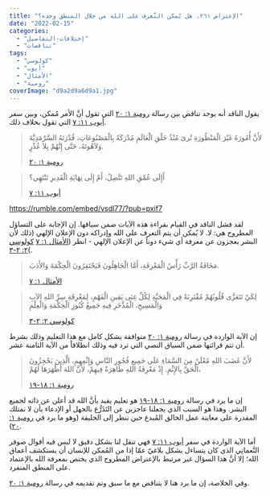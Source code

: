 ```yaml
---
title: "الإعتراض ٢٦١، هل يُمكن التَّعرف على الله من خلال المنطق وحده؟"
date: "2022-02-15"
categories: 
  - "إختلافات-التفاصيل"
  - "تناقضات"
tags: 
  - "كولوسي"
  - "أيوب"
  - "الأمثال"
  - "رومية"
coverImage: "d9a2d9a6d9a1.jpg"
---
```


يقول الناقد أنه يوجد تناقض بين رسالة [رومية ١: ٢٠](https://my.bible.com/bible/101/ROM.1.20) التي تقول أنَّ الأمر مُمكن، وبين سفر [أيوب ١١: ٧](https://my.bible.com/bible/101/JOB.11.7) التي تقول بخلاف ذلك.

> لأَنَّ أُمُورَهُ غَيْرَ الْمَنْظُورَةِ تُرىَ مُنْذُ خَلْقِ الْعَالَمِ مُدْرَكَةً بِالْمَصْنُوعَاتِ، قُدْرَتَهُ السَّرْمَدِيَّةَ وَلاَهُوتَهُ، حَتَّى إِنَّهُمْ بِلاَ عُذْرٍ.
> 
> [رومية ١: ٢٠](https://my.bible.com/bible/101/ROM.1.20)

> أَإِلَى عُمْقِ اللهِ تَتَّصِلُ، أَمْ إِلَى نِهَايَةِ الْقَدِيرِ تَنْتَهِي؟
> 
> [أيوب ١١: ٧](https://my.bible.com/bible/101/JOB.11.7)

https://rumble.com/embed/vsdl77/?pub=pxif7

لقد فشل الناقد في القيام بقراءة هذه الآيات ضمن سياقها. إن الإجابة على التساؤل المطروح هي: لا. لا يُمكن أن يتم التعرف على الله وإدراكه دون الإعلان الإلهي (ذلك لأن البشر يعجزون عن معرفة أي شيء دوناً عن الإعلان الإلهي - انظر ([الأمثال ١: ٧](https://my.bible.com/bible/101/PRO.1.7) [كولوسي ٢: ٢-٣](https://my.bible.com/bible/101/COL.2.2-3)(.

> مَخَافَةُ الرَّبِّ رَأْسُ الْمَعْرِفَةِ، أَمَّا الْجَاهِلُونَ فَيَحْتَقِرُونَ الْحِكْمَةَ وَالأَدَبَ.
> 
> [الأمثال ١: ٧](https://my.bible.com/bible/101/PRO.1.7)

> لِكَيْ تَتَعَزَّى قُلُوبُهُمْ مُقْتَرِنَةً فِي الْمَحَبَّةِ لِكُلِّ غِنَى يَقِينِ الْفَهْمِ، لِمَعْرِفَةِ سِرِّ اللهِ الآبِ وَالْمَسِيحِ، الْمُذَّخَرِ فِيهِ جَمِيعُ كُنُوزِ الْحِكْمَةِ وَالْعِلْمِ
> 
> [كولوسي ٢: ٢-٣](https://my.bible.com/bible/101/COL.2.2-3)

إن الآية الواردة في رسالة [رومية ١: ٢٠](https://my.bible.com/bible/101/ROM.1.20) متوافقة بشكل كامل مع هذا التعليم وذلك بشرط أن تتم قرائتها ضمن السياق النصي التي ترد فيه وذلك انطلاقاً من الآية الثامنة عشر.

> لأَنَّ غَضَبَ اللهِ مُعْلَنٌ مِنَ السَّمَاءِ عَلَى جَمِيعِ فُجُورِ النَّاسِ وَإِثْمِهِمِ، الَّذِينَ يَحْجِزُونَ الْحَقَّ بِالإِثْمِ. إِذْ مَعْرِفَةُ اللهِ ظَاهِرَةٌ فِيهِمْ، لأَنَّ اللهَ أَظْهَرَهَا لَهُمْ،
> 
> [رومية ١: ١٨-١٩](https://my.bible.com/bible/101/ROM.1.18-19)

إن ما يرد في رسالة [رومية ١: ١٨-١٩](https://my.bible.com/bible/101/ROM.1.18-19) هو تعليم يفيد بأنَّ الله قد أعلن عن ذاته لجميع البشر. وهذا هو السبب الذي يجعلنا عاجزين عن التَذَرُّع بالجهل أو الإدعاء بأن لا نمتلك المقدرة على معاينة عمل الخالق المُبدع حين ننظر إلى الخليقة (وهو ما يرد في [رومية ١: ٢٠](https://my.bible.com/bible/101/ROM.1.20)).

أما الآية الواردة في سفر [أيوب ١١: ٧](https://my.bible.com/bible/101/JOB.11.7) فهي تنقل لنا بشكل دقيق لا لبس فيه أقوال صوفر النَّعماتِي الذي كان يتساءل بشكل بلاغيّ عمّا إذا من المُمكن للإنسان أن يستكشف أعماق الله؛ إلا أنَّ هذا السؤال غير مرتبط بالإعتراض المطروح الذي يختص بمعرفة الله بالإعتماد على المنطق المنفرد.

وفي الخلاصة، إن ما يرد هنا لا يتناقض مع ما سبق وتم تقديمه في رسالة [رومية ١: ٢٠](https://my.bible.com/bible/101/ROM.1.20).
